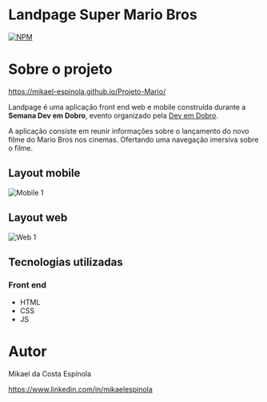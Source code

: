 # Landpage Super Mario Bros
[![NPM](https://img.shields.io/npm/l/react)](https://github.com/devsuperior/sds1-wmazoni/blob/master/LICENSE) 

# Sobre o projeto

https://mikael-espinola.github.io/Projeto-Mario/

Landpage é uma aplicação front end web e mobile construída durante a **Semana Dev em Dobro**, evento organizado pela [Dev em Dobro](https://www.youtube.com/c/devemdobro "Canal Youtube do Dev em Dobro").

A aplicação consiste em reunir informações sobre o lançamento do novo filme do Mario Bros nos cinemas. Ofertando uma navegação imersiva sobre o filme.

## Layout mobile
![Mobile 1](https://github.com/mikael-espinola/arquivosreadme/blob/main/img-supermario/img-mobile.png) 

## Layout web
![Web 1](https://github.com/mikael-espinola/arquivosreadme/blob/main/img-supermario/img-web.png)

## Tecnologias utilizadas
### Front end
- HTML 
- CSS
- JS

# Autor

Mikael da Costa Espínola

https://www.linkedin.com/in/mikaelespinola

